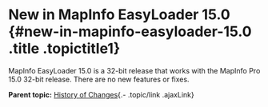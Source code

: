 New in MapInfo EasyLoader 15.0 {#new-in-mapinfo-easyloader-15.0 .title .topictitle1}
==============================

<div class="body conbody">

MapInfo EasyLoader 15.0 is a 32-bit release that works with the MapInfo
Pro 15.0 32-bit release. There are no new features or fixes.

</div>

<div class="related-links" functx="http://www.functx.com">

<div class="related-links-title">

</div>

<div class="familylinks">

<div class="parentlink">

**Parent topic:** [History of
Changes](guide/history/../../guide/history/chapterhistory.html){.-
.topic/link .ajaxLink}

</div>

</div>

</div>

